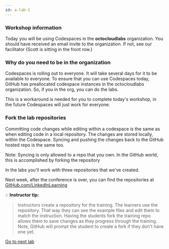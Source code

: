 ```yaml
---
id: a-lab-1
---
```


### Workshop information

Today you will be using Codespaces in the **octocloudlabs** organization. You should have received an email invite to the organization.  If not, see our facilitator (Scott is sitting in the front row.)

### Why do you need to be in the organization

Codespaces is rolling out to everyone. It will take several days for it to be available to everyone.  To ensure that you can use Codespaces today, GitHub has preallocated codespace instances in the octocloudlabs organization. So, if you in the org, you can do the labs.

This is a workaround is needed for you to complete  today's workshop, in the future Codespaces will just work for everyone.

### Fork the lab repositories

Committing code changes while editing within a codespace is the same as when editing code in a local repository. The changes are stored locally, within the Codespace. Syncing and pushing the changes back to the GitHub hosted repo is the same too. 

Note: Syncing is only allowed to a repo that you own. In the GitHub world, this is accomplished by forking the repository

In the labs you'll work with three repositories that we've created.

Next week, after the conference is over, you can find the repositories at <a href="https://github.com/linkedinlearning/">GitHub.com/LinkedInLearning<a/>

💡 **Instructor tip:**

>Instructors create a repository for the training. The learners use the repository. That way they can see the example files and edit them to match the instruction. Having the students fork the training repo allows them to save changes as they progress through the training. Note, GitHub will prompt the student to create a fork if they don't have one yet. 

[Go to next lab](../walt/lab-2.html)